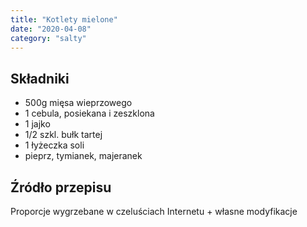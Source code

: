 ```yaml
---
title: "Kotlety mielone"
date: "2020-04-08"
category: "salty"
---
```


## Składniki

- 500g mięsa wieprzowego
- 1 cebula, posiekana i zeszklona
- 1 jajko
- 1/2 szkl. bułk tartej
- 1 łyżeczka soli
- pieprz, tymianek, majeranek

## Źródło przepisu

Proporcje wygrzebane w czeluściach Internetu + własne modyfikacje
